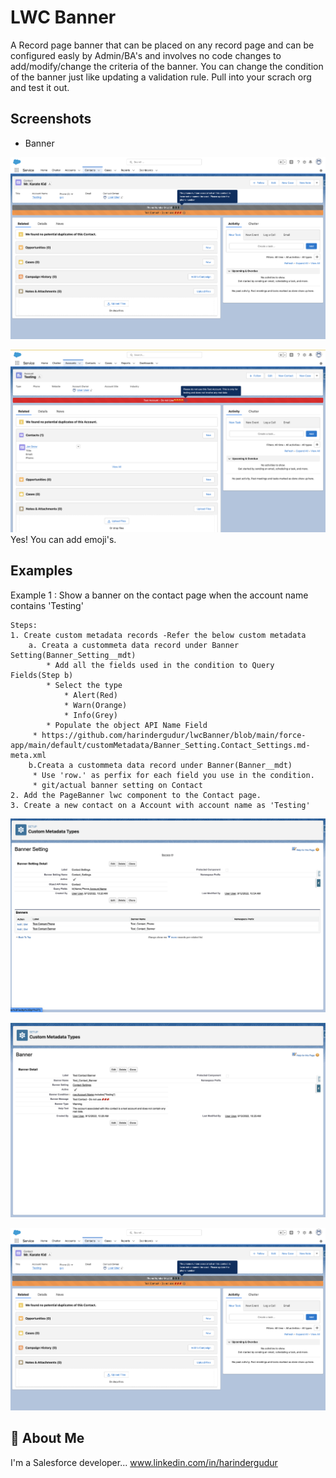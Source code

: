 
# LWC Banner

A Record page banner that can be placed on any record page and can be configured easly by Admin/BA's and involves no code changes to add/modify/change the criteria of the banner. You can change the condition of the banner just like updating a validation rule. Pull into your scrach org and test it out.


## Screenshots

* Banner

![App Screenshot](/images/contactDemo.png)

![App Screenshot](/images/AccountDemo.png)
Yes! You can add emoji's.








## Examples


Example 1 : Show a banner on the contact page when the account name contains 'Testing'
    
    Steps:
    1. Create custom metadata records -Refer the below custom metadata
        a. Creata a custommeta data record under Banner Setting(Banner_Setting__mdt)
            * Add all the fields used in the condition to Query Fields(Step b)
            * Select the type 
                * Alert(Red)
                * Warn(Orange)
                * Info(Grey)
            * Populate the object API Name Field
         * https://github.com/harindergudur/lwcBanner/blob/main/force-app/main/default/customMetadata/Banner_Setting.Contact_Settings.md-meta.xml
        b.Creata a custommeta data record under Banner(Banner__mdt)
         * Use 'row.' as perfix for each field you use in the condition.
         * git/actual banner setting on Contact
    2. Add the PageBanner lwc component to the Contact page.
    3. Create a new contact on a Account with account name as 'Testing'

![App Screenshot](/images/BannerSetting.png)

![App Screenshot](/images/Banner.png)

![App Screenshot](/images/contactDemo.png)





## 🚀 About Me
I'm a Salesforce developer...
www.linkedin.com/in/harindergudur
